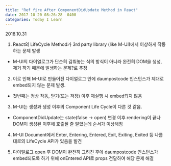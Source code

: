 ```yaml
---
title: "Ref fire After ComponentDidUpdate Method in React"
date: 2017-10-20 08:26:28 -0400
categories: Today I Learn
---
```



2018.10.31

1. React의 LifeCycle Method가 3rd party library (like M-UI)에서 이상하게 작동하는 문제 발생
  - M-UI의 다이얼로그가 단순히 감춰놓는 식의 방식이 아니라 완전히 DOM을 생성, 제거 하기 때문에 발생하는 문제?로 추정

2. 이로 인해 M-UI로 만들어진 다이얼로그 안에 daumpostcode 인스턴스가 제대로 embed되지 않는 문제 발생.
  - 첫번째는 정상 작동, 닫기(또는 저장) 이후 재실행 시 embed되지 않음

3. M-UI는 생성과 생성 이후의 Component Life Cycle이 다른 것 같음.
  - ComponentDidUpdate는 state(false -> open) 변경 이후 rendering이 끝나 DOM이 생성된 이후에 호출될 줄 알았는데 순서가 이상해짐

4. M-UI Document에서 Enter, Entering, Entered, Exit, Exiting, Exited 등 나름대로의 LifeCycle API가 있음을 발견

5. 다이얼로그 open 후 DOM이 완전히 그려진 후에 daumpostcode 인스턴스가 embed되도록 하기 위해 onEntered API로 props 전달하여 해당 문제 해결
